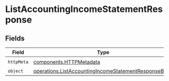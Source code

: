 # ListAccountingIncomeStatementResponse


## Fields

| Field                                                                                                                        | Type                                                                                                                         | Required                                                                                                                     | Description                                                                                                                  |
| ---------------------------------------------------------------------------------------------------------------------------- | ---------------------------------------------------------------------------------------------------------------------------- | ---------------------------------------------------------------------------------------------------------------------------- | ---------------------------------------------------------------------------------------------------------------------------- |
| `httpMeta`                                                                                                                   | [components.HTTPMetadata](../../models/components/httpmetadata.md)                                                           | :heavy_check_mark:                                                                                                           | N/A                                                                                                                          |
| `object`                                                                                                                     | [operations.ListAccountingIncomeStatementResponseBody](../../models/operations/listaccountingincomestatementresponsebody.md) | :heavy_minus_sign:                                                                                                           | N/A                                                                                                                          |